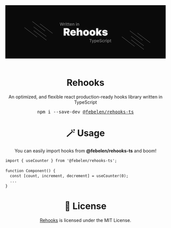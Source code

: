 <div align="center">
  <img src="./assets/banner.jpg" alt="rehooks" />
</div>

<br />

<div align="center">
  <h1>Rehooks</h1>
  <p>An optimized, and flexible react production-ready hooks library written in TypeScript</p>
</div>

<div align="center">
  <pre>npm i --save-dev <a href="https://www.npmjs.com/package/@febelen/rehooks-ts">@febelen/rehooks-ts</a></pre>
</div>

<h1 align="center">🪄 Usage</h1>
<p align="center">
You can easily import hooks from <b>@febelen/rehooks-ts</b> and boom!
</p>

```tsx
import { useCounter } from '@febelen/rehooks-ts';

function Component() {
  const [count, increment, decrement] = useCounter(0);
  ...
}
```

<h1 align="center">🧾 License</h1>

<p align="center">
<a href="https://www.npmjs.com/package/@febelen/rehooks-ts">Rehooks</a> is licensed under the MIT License.
</p>
